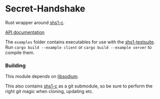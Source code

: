 # Secret-Handshake

Rust wrapper around [shs1-c](https://github.com/AljoschaMeyer/shs1-c).

[API documentation](https://docs.rs/secret_handshake)

The `examples` folder contains executables for use with the [shs1-testsuite](https://github.com/AljoschaMeyer/shs1-testsuite). Run `cargo build --example client` or `cargo build --example server` to compile them.

### Building

This module depends on [libsodium](https://github.com/jedisct1/libsodium).

This also contains [shs1-c](https://github.com/AljoschaMeyer/shs1-c) as a git submodule, so be sure to perform the right git magic when cloning, updating etc.
